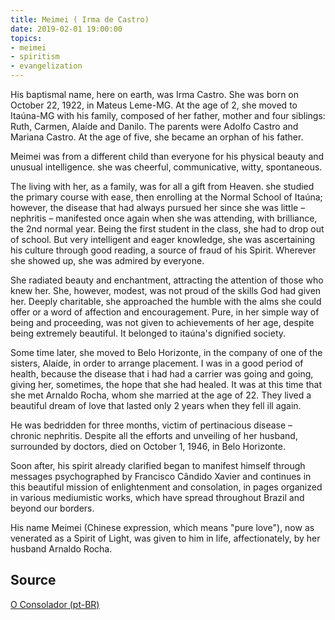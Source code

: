 ```yaml
---
title: Meimei ( Irma de Castro)
date: 2019-02-01 19:00:00
topics: 
- meimei
- spiritism
- evangelization
---
```


His baptismal name, here on earth, was Irma Castro. She was born on October 22, 1922, 
in Mateus Leme-MG. At the age of 2, she moved to Itaúna-MG with his family, composed 
of her father, mother and four siblings: Ruth, Carmen, Alaíde and Danilo. 
The parents were Adolfo Castro and Mariana Castro. At the age of five, she became an orphan of his father.

Meimei was from a different child than everyone for his physical beauty and unusual intelligence. she was cheerful, communicative, witty, spontaneous.

The living with her, as a family, was for all a gift from Heaven. she studied the primary course with ease, then enrolling at the Normal School of Itaúna; however, the disease that had always pursued her since she was little – nephritis – manifested once again when she was attending, with brilliance, the 2nd normal year. Being the first student in the class, she had to drop out of school. But very intelligent and eager knowledge, she was ascertaining his culture through good reading, a source of fraud of his Spirit. Wherever she showed up, she was admired by everyone.

She radiated beauty and enchantment, attracting the attention of those who knew her. She, however, modest, was not proud of the skills God had given her. Deeply charitable, she approached the humble with the alms she could offer or a word of affection and encouragement. Pure, in her simple way of being and proceeding, was not given to achievements of her age, despite being extremely beautiful. It belonged to itaúna's dignified society.

Some time later, she moved to Belo Horizonte, in the company of one of the sisters, Alaíde, in order to arrange placement. I was in a good period of health, because the disease that i had had a carrier was going and going, giving her, sometimes, the hope that she had healed. It was at this time that she met Arnaldo Rocha, whom she married at the age of 22. They lived a beautiful dream of love that lasted only 2 years when they fell ill again.

He was bedridden for three months, victim of pertinacious disease – chronic nephritis. Despite all the efforts and unveiling of her husband, surrounded by doctors, died on October 1, 1946, in Belo Horizonte.

Soon after, his spirit already clarified began to manifest himself through messages psychographed by Francisco Cândido Xavier and continues in this beautiful mission of enlightenment and consolation, in pages organized in various mediumistic works, which have spread throughout Brazil and beyond our borders.

His name Meimei (Chinese expression, which means "pure love"), now as venerated as a Spirit of Light, was given to him in life, affectionately, by her husband Arnaldo Rocha.

## Source
[O Consolador (pt-BR)](http://www.oconsolador.com.br/linkfixo/biografias/meimei.html)



